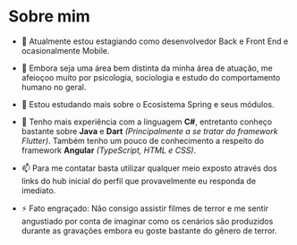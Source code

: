 # Sobre mim
- 🔭 Atualmente estou estagiando como desenvolvedor Back e Front End e ocasionalmente Mobile.

- 🤔 Embora seja uma área bem distinta da minha área de atuação, me afeioçoo muito por psicologia, sociologia e estudo do comportamento humano no geral.
  
- 🌱 Estou estudando mais sobre o Ecosistema Spring e seus módulos.
  
- 💬 Tenho mais experiência com a linguagem **C#**, entretanto conheço bastante sobre **Java** e **Dart** *(Principalmente a se tratar do framework Flutter)*. Também tenho um pouco de conhecimento a respeito do framework **Angular** *(TypeScript, HTML e CSS)*.
  
- 📫 Para me contatar basta utilizar qualquer meio exposto através dos links do hub inicial do perfil que provavelmente eu responda de imediato.
  
- ⚡ Fato engraçado: Não consigo assistir filmes de terror e me sentir angustiado por conta de imaginar como os cenários são produzidos durante as gravações embora eu goste bastante do gênero de terror.
